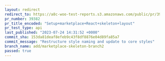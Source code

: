 ```yaml
---
layout: redirect
redirect_to: https://a8c-woo-test-reports.s3.amazonaws.com/public/pr/39382/api/index.html
pr_number: 39382
pr_title_encoded: "Setup+marketplace+React+skeleton+layout"
pr_test_type: api
last_published: "2023-07-24 14:31:52 +0000"
commit_sha: 153da81deaf8efeb9c43f8df8876e04d89fa85a7
commit_message: "Restructure style naming and update to core styles"
branch_name: add/marketplace-skeleton-branch2
passed: true
---
```

